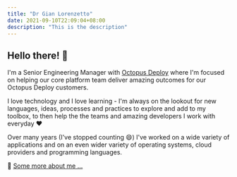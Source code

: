 ```yaml
---
title: "Dr Gian Lorenzetto"
date: 2021-09-10T22:09:04+08:00
description: "This is the description"
---
```


## Hello there! :wave:

I'm a Senior Engineering Manager with [Octopus Deploy](https://octopus.com) where I'm focused on helping our core platform team deliver amazing outcomes for our Octopus Deploy customers.

I love technology and I love learning - I'm always on the lookout for new languages, ideas, processes and practices to explore and add to my toolbox, to then help the the teams and amazing developers I work with everyday :heart:

Over many years (I've stopped counting :smile:) I've worked on a wide variety of applications and on an even wider variety of operating systems, cloud providers and programming languages.

:notebook_with_decorative_cover: [Some more about me ...](/pages/about/)